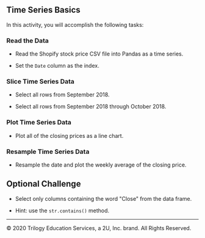 ## Time Series Basics

In this activity, you will accomplish the following tasks:

### Read the Data

* Read the Shopify stock price CSV file into Pandas as a time series.

* Set the `Date` column as the index.
  
### Slice Time Series Data

* Select all rows from September 2018.

* Select all rows from September 2018 through October 2018.
  
### Plot Time Series Data

* Plot all of the closing prices as a line chart.
  
### Resample Time Series Data

* Resample the date and plot the weekly average of the closing price.

## Optional Challenge

* Select only columns containing the word "Close" from the data frame.

* Hint: use the `str.contains()` method.

---

© 2020 Trilogy Education Services, a 2U, Inc. brand. All Rights Reserved.
